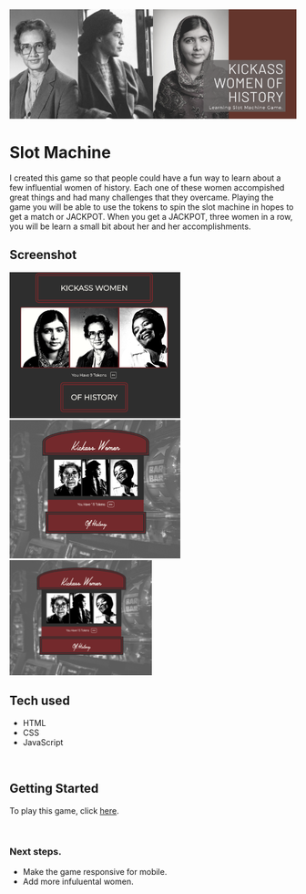 <img src="images/logo.png" width=1000 display=center/>

# Slot Machine 

<p> I created this game so that people could have a fun way to learn about a few influential women of history. Each one of these women accompished great things and had many challenges that they overcame. Playing the game you will be able to use the tokens to spin the slot machine in hopes to get a match or JACKPOT. When you get a JACKPOT, three women in a row, you will be learn a small bit about her and her accomplishments.</p>

## Screenshot

<img src="images/screenshot.png" width=300 alt="screenshot of game"/>
<img src="images/screenshot2.png" width=300 alt="screenshot of game"/>
<img src="images/screenshot2.png" width=250 alt="screenshot of game"/>

<br>

## Tech used

* HTML
* CSS
* JavaScript

<br>

## Getting Started 

To play this game, click [here](https://vanessalarsen33.github.io/Slot-machine/).

<br>

### Next steps.

* Make the game responsive for mobile.
* Add more infuluental women.


